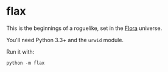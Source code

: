 # flax

This is the beginnings of a roguelike, set in the [Flora](http://floraverse.com/) universe.

You'll need Python 3.3+ and the `urwid` module.

Run it with:

    python -m flax
